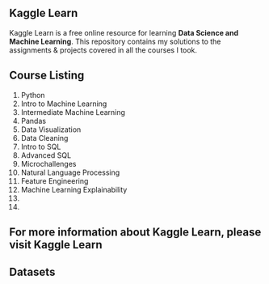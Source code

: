 ## Kaggle Learn

Kaggle Learn is a free online resource for learning **Data Science and Machine Learning**. This repository contains my solutions to the assignments & projects covered in all the courses I took.

## Course Listing

1. Python
2. Intro to Machine Learning 
3. Intermediate Machine Learning
4. Pandas
5. Data Visualization
6. Data Cleaning
7. Intro to SQL
8. Advanced SQL
9. Microchallenges
10. Natural Language Processing
11. Feature Engineering
12. Machine Learning Explainability
13. 
14. 


## For more information about Kaggle Learn, please visit Kaggle Learn

## Datasets
